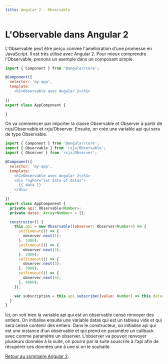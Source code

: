 ```yaml
---
title: Angular 2 - Observable
---
```


# L'Observable dans Angular 2

L'Observable peut être perçu comme l'amélioration d'une promesse en JavaScript. Il est très utilisé avec Angular 2. Pour mieux comprendre l'Observable, prenons un exemple dans un composant simple.

```js
import { Component } from '@angular/core';

@Component({
  selector: 'my-app',
  template: `
    <h1>Observable avec Angular 2</h1>
  `
})
export class AppComponent {

}
```

On va commencer par importer la classe Observable et Observer à partir de rxjs/Observable et rxjs/Observer. Ensuite, on crée une variable api qui sera de type Observable.

```js
import { Component } from '@angular/core';
import { Observable } from 'rxjs/Observable';
import { Observer } from 'rxjs/Observer';

@Component({
  selector: 'my-app',
  template: `
    <h1>Observable avec Angular 2</h1>
    <div *ngFor="let data of datas">
      {{ data }}
    </div>
  `
})
export class AppComponent {
  private api: Observable<Number>;
  private datas: Array<Number> = [];

  constructor() {
    this.api = new Observable((observer: Observer<Number>) => {
      setTimeout(() => {
        observer.next(1);
      }, 1000);
      setTimeout(() => {
        observer.next(2);
      }, 2000);
      setTimeout(() => {
        observer.next(3);
      }, 3000);
      setTimeout(() => {
        observer.next(4);
      }, 4000);
    });

    var subscription = this.api.subscribe((value: Number) => this.datas.push(value));
  }
}
```

Ici, on voit bien la variable api qui est un observable censé renvoyer des entiers. On initialise ensuite une variable datas qui est un tableau vide et qui sera censé contenir des entiers. Dans le constructeur, on initialise api qui est une instance d'un observable et qui prend en paramètre un callback avec comme paramètre un observer. L'observer va pouvoir renvoyer plusieurs données à la suite, on pourra par la suite souscrire à l'api afin de récupérer ces données une à une si on le souhaite.

<a href="../angular2">Retour au sommaire Angular 2</a>.
